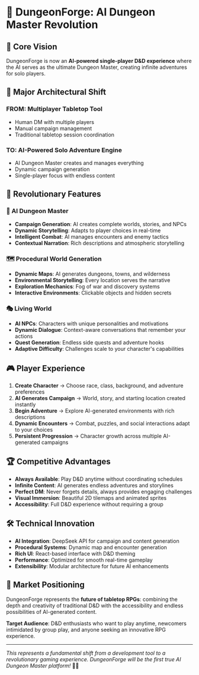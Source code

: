 # 🤖 DungeonForge: AI Dungeon Master Revolution

## 🎯 **Core Vision**

DungeonForge is now an **AI-powered single-player D&D experience** where the AI serves as the ultimate Dungeon Master, creating infinite adventures for solo players.

## 🔄 **Major Architectural Shift**

### **FROM: Multiplayer Tabletop Tool**
- Human DM with multiple players
- Manual campaign management
- Traditional tabletop session coordination

### **TO: AI-Powered Solo Adventure Engine**
- AI Dungeon Master creates and manages everything
- Dynamic campaign generation
- Single-player focus with endless content

## 🚀 **Revolutionary Features**

### **🧠 AI Dungeon Master**
- **Campaign Generation**: AI creates complete worlds, stories, and NPCs
- **Dynamic Storytelling**: Adapts to player choices in real-time
- **Intelligent Combat**: AI manages encounters and enemy tactics
- **Contextual Narration**: Rich descriptions and atmospheric storytelling

### **🗺️ Procedural World Generation**
- **Dynamic Maps**: AI generates dungeons, towns, and wilderness
- **Environmental Storytelling**: Every location serves the narrative
- **Exploration Mechanics**: Fog of war and discovery systems
- **Interactive Environments**: Clickable objects and hidden secrets

### **🎭 Living World**
- **AI NPCs**: Characters with unique personalities and motivations
- **Dynamic Dialogue**: Context-aware conversations that remember your actions
- **Quest Generation**: Endless side quests and adventure hooks
- **Adaptive Difficulty**: Challenges scale to your character's capabilities

## 🎮 **Player Experience**

1. **Create Character** → Choose race, class, background, and adventure preferences
2. **AI Generates Campaign** → World, story, and starting location created instantly
3. **Begin Adventure** → Explore AI-generated environments with rich descriptions
4. **Dynamic Encounters** → Combat, puzzles, and social interactions adapt to your choices
5. **Persistent Progression** → Character growth across multiple AI-generated campaigns

## 🏆 **Competitive Advantages**

- **Always Available**: Play D&D anytime without coordinating schedules
- **Infinite Content**: AI generates endless adventures and storylines
- **Perfect DM**: Never forgets details, always provides engaging challenges
- **Visual Immersion**: Beautiful 2D tilemaps and animated sprites
- **Accessibility**: Full D&D experience without requiring a group

## 🛠️ **Technical Innovation**

- **AI Integration**: DeepSeek API for campaign and content generation
- **Procedural Systems**: Dynamic map and encounter generation
- **Rich UI**: React-based interface with D&D theming
- **Performance**: Optimized for smooth real-time gameplay
- **Extensibility**: Modular architecture for future AI enhancements

## 🎯 **Market Positioning**

DungeonForge represents the **future of tabletop RPGs**: combining the depth and creativity of traditional D&D with the accessibility and endless possibilities of AI-generated content.

**Target Audience**: D&D enthusiasts who want to play anytime, newcomers intimidated by group play, and anyone seeking an innovative RPG experience.

---

*This represents a fundamental shift from a development tool to a revolutionary gaming experience. DungeonForge will be the first true AI Dungeon Master platform!* 🐉✨
